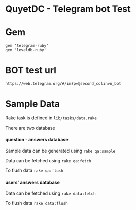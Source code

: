 # QuyetDC - Telegram bot Test 

# Gem

```
gem 'telegram-ruby'
gem 'leveldb-ruby'
```

# BOT test url

```
https://web.telegram.org/#/im?p=@second_colinvn_bot
```

# Sample Data

Rake task is defined in `lib/tasks/data.rake`

There are two database

#### question - answers database

Sample data can be generated using `rake qa:sample`

Data can be fetched using `rake qa:fetch`

To flush data `rake qa:flush`

#### users' answers database

Data can be fetched using `rake data:fetch`

To flush data `rake data:flush`
